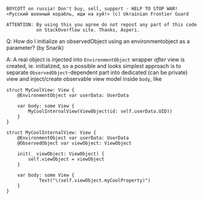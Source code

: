 ```
BOYCOTT on russia! Don't buy, sell, support - HELP TO STOP WAR!
«Русский военный корабль, иди на хуй!» (c) Ukrainian Frontier Guard

ATTENTION: By using this you agree do not repost any part of this code
           on StackOverflow site. Thanks, Asperi.
```

Q: How do I initialize an observedObject using an environmentobject as a parameter? (by Snarik)

A: A real object is injected into `EnvironmentObject` wrapper *after* view is created, ie. initialized, so
a possible and looks simplest approach is to separate `ObservedObject`-dependent part into dedicated (can be
private) view and inject/create observable view model inside `body`, like

    struct MyCoolView: View {
        @EnvironmentObject var userData: UserData
    
        var body: some View {
            MyCoolInternalView(ViewObject(id: self.userData.UID))
        }
    }
    
    struct MyCoolInternalView: View {
        @EnvironmentObject var userData: UserData
        @ObservedObject var viewObject: ViewObject
    
        init(_ viewObject: ViewObject) {
            self.viewObject = viewObject
        }
    
        var body: some View {
                Text("\(self.viewObject.myCoolProperty)")
        }
    }

